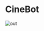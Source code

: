 # CineBot
![out](https://user-images.githubusercontent.com/87699062/201627182-0341bb99-0625-48c5-816c-e57de405d259.gif)
